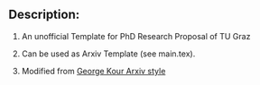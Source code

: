 
## Description:

1. An unofficial Template for  PhD Research Proposal of TU Graz

2. Can be used as Arxiv Template (see main.tex).

3. Modified from [George Kour Arxiv style ](https://github.com/kourgeorge/arxiv-style)
